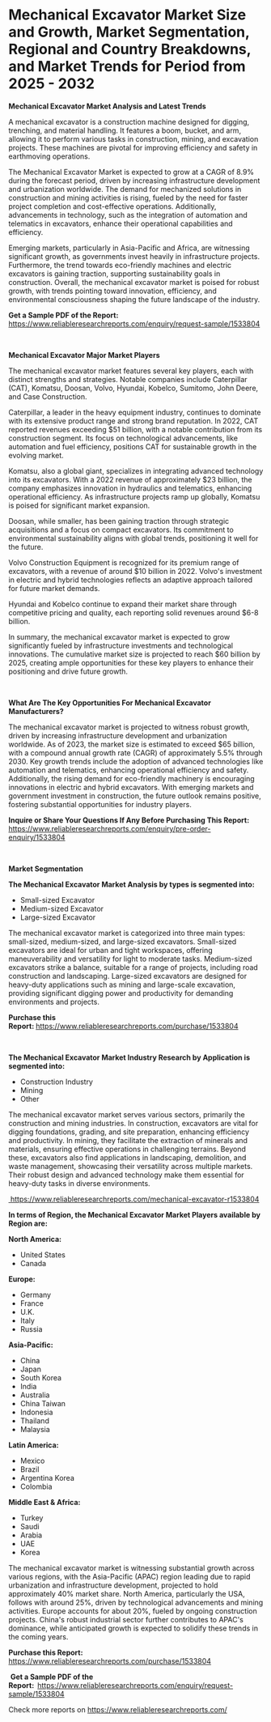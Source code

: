 <p><h1>Mechanical Excavator Market Size and Growth, Market Segmentation, Regional and Country Breakdowns, and Market Trends for Period from 2025 -  2032</h1></p><p><strong>Mechanical Excavator Market Analysis and Latest Trends</strong></p>
<p><p>A mechanical excavator is a construction machine designed for digging, trenching, and material handling. It features a boom, bucket, and arm, allowing it to perform various tasks in construction, mining, and excavation projects. These machines are pivotal for improving efficiency and safety in earthmoving operations.</p><p>The Mechanical Excavator Market is expected to grow at a CAGR of 8.9% during the forecast period, driven by increasing infrastructure development and urbanization worldwide. The demand for mechanized solutions in construction and mining activities is rising, fueled by the need for faster project completion and cost-effective operations. Additionally, advancements in technology, such as the integration of automation and telematics in excavators, enhance their operational capabilities and efficiency.</p><p>Emerging markets, particularly in Asia-Pacific and Africa, are witnessing significant growth, as governments invest heavily in infrastructure projects. Furthermore, the trend towards eco-friendly machines and electric excavators is gaining traction, supporting sustainability goals in construction. Overall, the mechanical excavator market is poised for robust growth, with trends pointing toward innovation, efficiency, and environmental consciousness shaping the future landscape of the industry.</p></p>
<p><strong>Get a Sample PDF of the Report:&nbsp;</strong> <a href="https://www.reliableresearchreports.com/enquiry/request-sample/1533804?utm_campaign=2452&utm_medium=2&utm_source=Github&utm_content=ia&utm_term=17022025&utm_id=mechanical-excavator">https://www.reliableresearchreports.com/enquiry/request-sample/1533804</a></p>
<p>&nbsp;</p>
<p><strong>Mechanical Excavator Major Market Players</strong></p>
<p><p>The mechanical excavator market features several key players, each with distinct strengths and strategies. Notable companies include Caterpillar (CAT), Komatsu, Doosan, Volvo, Hyundai, Kobelco, Sumitomo, John Deere, and Case Construction.</p><p>Caterpillar, a leader in the heavy equipment industry, continues to dominate with its extensive product range and strong brand reputation. In 2022, CAT reported revenues exceeding $51 billion, with a notable contribution from its construction segment. Its focus on technological advancements, like automation and fuel efficiency, positions CAT for sustainable growth in the evolving market.</p><p>Komatsu, also a global giant, specializes in integrating advanced technology into its excavators. With a 2022 revenue of approximately $23 billion, the company emphasizes innovation in hydraulics and telematics, enhancing operational efficiency. As infrastructure projects ramp up globally, Komatsu is poised for significant market expansion.</p><p>Doosan, while smaller, has been gaining traction through strategic acquisitions and a focus on compact excavators. Its commitment to environmental sustainability aligns with global trends, positioning it well for the future. </p><p>Volvo Construction Equipment is recognized for its premium range of excavators, with a revenue of around $10 billion in 2022. Volvo's investment in electric and hybrid technologies reflects an adaptive approach tailored for future market demands.</p><p>Hyundai and Kobelco continue to expand their market share through competitive pricing and quality, each reporting solid revenues around $6-8 billion. </p><p>In summary, the mechanical excavator market is expected to grow significantly fueled by infrastructure investments and technological innovations. The cumulative market size is projected to reach $60 billion by 2025, creating ample opportunities for these key players to enhance their positioning and drive future growth.</p></p>
<p>&nbsp;</p>
<p><strong>What Are The Key Opportunities For Mechanical Excavator Manufacturers?</strong></p>
<p><p>The mechanical excavator market is projected to witness robust growth, driven by increasing infrastructure development and urbanization worldwide. As of 2023, the market size is estimated to exceed $65 billion, with a compound annual growth rate (CAGR) of approximately 5.5% through 2030. Key growth trends include the adoption of advanced technologies like automation and telematics, enhancing operational efficiency and safety. Additionally, the rising demand for eco-friendly machinery is encouraging innovations in electric and hybrid excavators. With emerging markets and government investment in construction, the future outlook remains positive, fostering substantial opportunities for industry players.</p></p>
<p><strong>Inquire or Share Your Questions If Any Before Purchasing This Report:</strong> <a href="https://www.reliableresearchreports.com/enquiry/pre-order-enquiry/1533804?utm_campaign=2452&utm_medium=2&utm_source=Github&utm_content=ia&utm_term=17022025&utm_id=mechanical-excavator">https://www.reliableresearchreports.com/enquiry/pre-order-enquiry/1533804</a></p>
<p>&nbsp;</p>
<p><strong>Market Segmentation</strong></p>
<p><strong>The Mechanical Excavator Market Analysis by types is segmented into:</strong></p>
<p><ul><li>Small-sized Excavator</li><li>Medium-sized Excavator</li><li>Large-sized Excavator</li></ul></p>
<p><p>The mechanical excavator market is categorized into three main types: small-sized, medium-sized, and large-sized excavators. Small-sized excavators are ideal for urban and tight workspaces, offering maneuverability and versatility for light to moderate tasks. Medium-sized excavators strike a balance, suitable for a range of projects, including road construction and landscaping. Large-sized excavators are designed for heavy-duty applications such as mining and large-scale excavation, providing significant digging power and productivity for demanding environments and projects.</p></p>
<p><strong>Purchase this Report:&nbsp;</strong><a href="https://www.reliableresearchreports.com/purchase/1533804?utm_campaign=2452&utm_medium=2&utm_source=Github&utm_content=ia&utm_term=17022025&utm_id=mechanical-excavator">https://www.reliableresearchreports.com/purchase/1533804</a></p>
<p>&nbsp;</p>
<p><strong>The Mechanical Excavator Market Industry Research by Application is segmented into:</strong></p>
<p><ul><li>Construction Industry</li><li>Mining</li><li>Other</li></ul></p>
<p><p>The mechanical excavator market serves various sectors, primarily the construction and mining industries. In construction, excavators are vital for digging foundations, grading, and site preparation, enhancing efficiency and productivity. In mining, they facilitate the extraction of minerals and materials, ensuring effective operations in challenging terrains. Beyond these, excavators also find applications in landscaping, demolition, and waste management, showcasing their versatility across multiple markets. Their robust design and advanced technology make them essential for heavy-duty tasks in diverse environments.</p></p>
<p><a href="https://www.reliableresearchreports.com/mechanical-excavator-r1533804?utm_campaign=2452&utm_medium=2&utm_source=Github&utm_content=ia&utm_term=17022025&utm_id=mechanical-excavator">&nbsp;https://www.reliableresearchreports.com/mechanical-excavator-r1533804</a></p>
<p><strong>In terms of Region, the Mechanical Excavator Market Players available by Region are:</strong></p>
<p>
    <p> <strong> North America: </strong>
        <ul>
            <li>United States</li>
            <li>Canada</li>
        </ul>
        </p> 
    <p> <strong> Europe: </strong>
        <ul>
            <li>Germany</li>
            <li>France</li>
            <li>U.K.</li>
            <li>Italy</li>
            <li>Russia</li>
        </ul>
        </p> 
    <p> <strong> Asia-Pacific: </strong>
        <ul>
            <li>China</li>
            <li>Japan</li>
            <li>South Korea</li>
            <li>India</li>
            <li>Australia</li>
            <li>China Taiwan</li>
            <li>Indonesia</li>
            <li>Thailand</li>
            <li>Malaysia</li>
        </ul>
        </p> 
    <p> <strong> Latin America: </strong>
        <ul>
            <li>Mexico</li>
            <li>Brazil</li>
            <li>Argentina Korea</li>
            <li>Colombia</li>
        </ul>
        </p> 
    <p> <strong> Middle East & Africa: </strong>
        <ul>
            <li>Turkey</li>
            <li>Saudi</li>
            <li>Arabia</li>
            <li>UAE</li>
            <li>Korea</li>
        </ul>
    </p>
    </p>
<p><p>The mechanical excavator market is witnessing substantial growth across various regions, with the Asia-Pacific (APAC) region leading due to rapid urbanization and infrastructure development, projected to hold approximately 40% market share. North America, particularly the USA, follows with around 25%, driven by technological advancements and mining activities. Europe accounts for about 20%, fueled by ongoing construction projects. China's robust industrial sector further contributes to APAC's dominance, while anticipated growth is expected to solidify these trends in the coming years.</p></p>
<p><strong>Purchase this Report: </strong><a href="https://www.reliableresearchreports.com/purchase/1533804?utm_campaign=2452&utm_medium=2&utm_source=Github&utm_content=ia&utm_term=17022025&utm_id=mechanical-excavator">https://www.reliableresearchreports.com/purchase/1533804</a></p>
<p>&nbsp;<strong>Get a Sample PDF of the Report:&nbsp;&nbsp;</strong><a href="https://www.reliableresearchreports.com/enquiry/request-sample/1533804?utm_campaign=2452&utm_medium=2&utm_source=Github&utm_content=ia&utm_term=17022025&utm_id=mechanical-excavator">https://www.reliableresearchreports.com/enquiry/request-sample/1533804</a></p>
<p><strong></strong></p>
<p>Check more reports on <a href="https://www.reliableresearchreports.com/?utm_campaign=2452&utm_medium=2&utm_source=Github&utm_content=ia&utm_term=17022025&utm_id=mechanical-excavator">https://www.reliableresearchreports.com/</a></p>